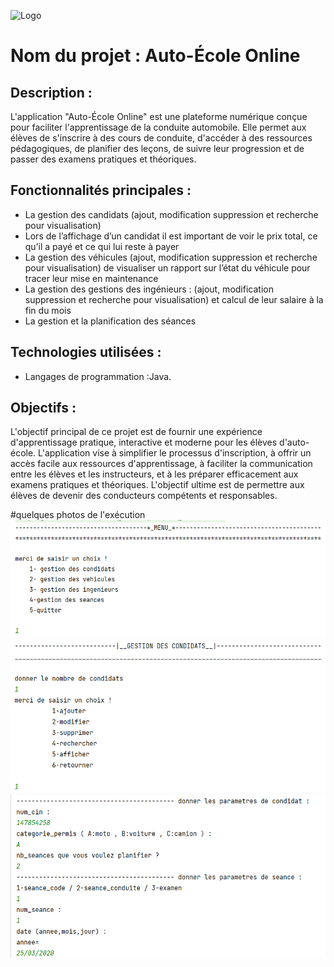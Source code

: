 
![Logo](https://cdn-icons-png.flaticon.com/512/1581/1581981.png)

# Nom du projet : Auto-École Online

## Description :
L'application "Auto-École Online" est une plateforme numérique conçue pour faciliter l'apprentissage de la conduite automobile. Elle permet aux élèves de s'inscrire à des cours de conduite, d'accéder à des ressources pédagogiques, de planifier des leçons, de suivre leur progression et de passer des examens pratiques et théoriques.

## Fonctionnalités principales :
- La gestion des candidats (ajout, modification suppression et recherche pour visualisation)
- Lors de l’affichage d’un candidat il est important de voir le prix total, ce qu’il a payé et ce 
qui lui reste à payer
- La gestion des véhicules (ajout, modification suppression et recherche pour visualisation)
de visualiser un rapport sur l’état du véhicule pour tracer leur mise en maintenance
- La gestion des gestions des ingénieurs : (ajout, modification suppression et recherche 
pour visualisation) et calcul de leur salaire à la fin du mois
- La gestion et la planification des séances

## Technologies utilisées :
- Langages de programmation :Java.

## Objectifs :
L'objectif principal de ce projet est de fournir une expérience d'apprentissage pratique, interactive et moderne pour les élèves d'auto-école. L'application vise à simplifier le processus d'inscription, à offrir un accès facile aux ressources d'apprentissage, à faciliter la communication entre les élèves et les instructeurs, et à les préparer efficacement aux examens pratiques et théoriques. L'objectif ultime est de permettre aux élèves de devenir des conducteurs compétents et responsables.

#quelques photos de l'exécution 
![](menu.png)
![](condidats.png)
![](details.png)
